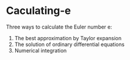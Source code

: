 # Caculating-e

Three ways to calculate the Euler number e:

1) The best approximation by Taylor expansion
2) The solution of ordinary differential equations
3) Numerical integration
